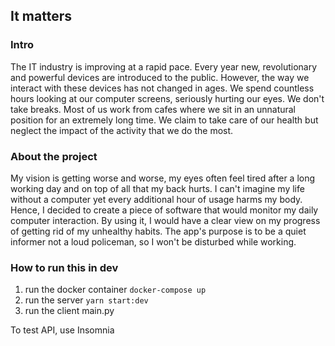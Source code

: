 ## It matters

### Intro
The IT industry is improving at a rapid pace. Every year new, revolutionary and powerful devices are introduced to the public. However, the way we interact with these devices has not changed in ages. We spend countless hours looking at our computer screens, seriously hurting our eyes. We don't take breaks. Most of us work from cafes where we sit in an unnatural position for an extremely long time. We claim to take care of our health but neglect the impact of the activity that we do the most. 

### About the project
My vision is getting worse and worse, my eyes often feel tired after a long working day and on top of all that my back hurts. I can't imagine my life without a computer yet every additional hour of usage harms my body. Hence, I decided to create a piece of software that would monitor my daily computer interaction. By using it, I would have a clear view on my progress of getting rid of my unhealthy habits. The app's purpose is to be a quiet informer not a loud policeman, so I won't be disturbed while working.
### How to run this in dev

1. run the docker container `docker-compose up`
2. run the server `yarn start:dev`
3. run the client main.py

To test API, use Insomnia
